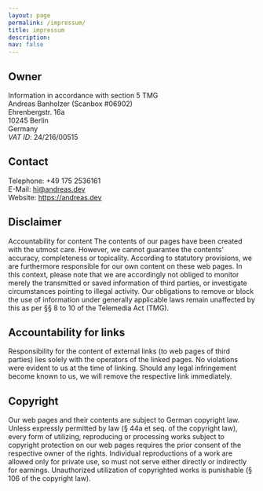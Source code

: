 ```yaml
---
layout: page
permalink: /impressum/
title: impressum
description: 
nav: false
---
```


## Owner<br>
Information in accordance with section 5 TMG<br>
Andreas Banholzer (Scanbox #06902)<br>
Ehrenbergstr. 16a<br>
10245 Berlin<br>
Germany<br>
*VAT ID*: 24/216/00515

## Contact<br>
Telephone: +49 175 2536161<br>
E-Mail: hi@andreas.dev<br>
Website: https://andreas.dev<br>

## Disclaimer
Accountability for content The contents of our pages have been created with the utmost care. However, we cannot guarantee the contents' accuracy, completeness or topicality. According to statutory provisions, we are furthermore responsible for our own content on these web pages. In this context, please note that we are accordingly not obliged to monitor merely the transmitted or saved information of third parties, or investigate circumstances pointing to illegal activity. Our obligations to remove or block the use of information under generally applicable laws remain unaffected by this as per §§ 8 to 10 of the Telemedia Act (TMG).

## Accountability for links
Responsibility for the content of external links (to web pages of third parties) lies solely with the operators of the linked pages. No violations were evident to us at the time of linking. Should any legal infringement become known to us, we will remove the respective link immediately.

## Copyright
Our web pages and their contents are subject to German copyright law. Unless expressly permitted by law (§ 44a et seq. of the copyright law), every form of utilizing, reproducing or processing works subject to copyright protection on our web pages requires the prior consent of the respective owner of the rights. Individual reproductions of a work are allowed only for private use, so must not serve either directly or indirectly for earnings. Unauthorized utilization of copyrighted works is punishable (§ 106 of the copyright law).